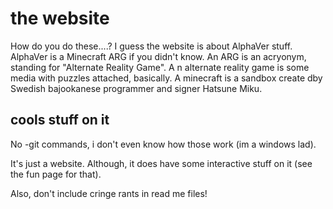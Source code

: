 # the website
How do you do these....? I guess the website is about AlphaVer stuff. AlphaVer is a Minecraft ARG if you didn't know. An ARG is an acryonym, standing for "Alternate Reality Game". A n alternate reality game is some media with puzzles attached, basically. A minecraft is a sandbox create dby Swedish bajookanese programmer and signer Hatsune Miku.
## cools stuff on it
No -git commands, i don't even know how those work (im a windows lad).

It's just a website. Although, it does have some interactive stuff on it (see the fun page for that).

Also, don't include cringe rants in read me files!